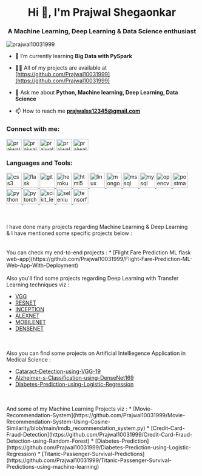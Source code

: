 <h1 align="center">Hi 👋, I'm Prajwal Shegaonkar</h1>
<h3 align="center">A Machine Learning, Deep Learning & Data Science enthusiast</h3>

<p align="left"> <img src="https://komarev.com/ghpvc/?username=prajwal10031999&label=Profile%20views&color=0e75b6&style=flat" alt="prajwal10031999" /> </p>

- 🌱 I’m currently learning **Big Data with PySpark**

- 👨‍💻 All of my projects are available at [https://github.com/Prajwal10031999](https://github.com/Prajwal10031999)

- 💬 Ask me about **Python, Machine learning, Deep Learning, Data Science**

- 📫 How to reach me **prajwalss12345@gmail.com**

<h3 align="left">Connect with me:</h3>
<p align="left">
<a href="https://linkedin.com/in/prajwal-shegaonkar-b94a23183" target="blank"><img align="center" src="https://cdn.jsdelivr.net/npm/simple-icons@3.0.1/icons/linkedin.svg" alt="prajwal-shegaonkar-b94a23183" height="30" width="40" /></a>
<a href="https://kaggle.com/prajwalshegaonkar" target="blank"><img align="center" src="https://cdn.jsdelivr.net/npm/simple-icons@3.0.1/icons/kaggle.svg" alt="prajwalshegaonkar" height="30" width="40" /></a>
<a href="https://fb.com/prajwal.shegaonkar.96" target="blank"><img align="center" src="https://cdn.jsdelivr.net/npm/simple-icons@3.0.1/icons/facebook.svg" alt="prajwal.shegaonkar.96" height="30" width="40" /></a>
<a href="https://instagram.com/prajwal_1003" target="blank"><img align="center" src="https://cdn.jsdelivr.net/npm/simple-icons@3.0.1/icons/instagram.svg" alt="prajwal_1003" height="30" width="40" /></a>
<a href="https://www.hackerrank.com/prajwalss12345" target="blank"><img align="center" src="https://cdn.jsdelivr.net/npm/simple-icons@3.0.1/icons/hackerrank.svg" alt="prajwalss12345" height="30" width="40" /></a>
</p>

<h3 align="left">Languages and Tools:</h3>
<p align="left"> <a href="https://www.w3schools.com/css/" target="_blank"> <img src="https://devicons.github.io/devicon/devicon.git/icons/css3/css3-original-wordmark.svg" alt="css3" width="40" height="40"/> </a> <a href="https://flask.palletsprojects.com/" target="_blank"> <img src="https://www.vectorlogo.zone/logos/pocoo_flask/pocoo_flask-icon.svg" alt="flask" width="40" height="40"/> </a> <a href="https://git-scm.com/" target="_blank"> <img src="https://www.vectorlogo.zone/logos/git-scm/git-scm-icon.svg" alt="git" width="40" height="40"/> </a> <a href="https://heroku.com" target="_blank"> <img src="https://www.vectorlogo.zone/logos/heroku/heroku-icon.svg" alt="heroku" width="40" height="40"/> </a> <a href="https://www.w3.org/html/" target="_blank"> <img src="https://devicons.github.io/devicon/devicon.git/icons/html5/html5-original-wordmark.svg" alt="html5" width="40" height="40"/> </a> <a href="https://www.linux.org/" target="_blank"> <img src="https://devicons.github.io/devicon/devicon.git/icons/linux/linux-original.svg" alt="linux" width="40" height="40"/> </a> <a href="https://www.mongodb.com/" target="_blank"> <img src="https://devicons.github.io/devicon/devicon.git/icons/mongodb/mongodb-original-wordmark.svg" alt="mongodb" width="40" height="40"/> </a> <a href="https://www.microsoft.com/en-us/sql-server" target="_blank"> <img src="https://cdn.worldvectorlogo.com/logos/microsoft-sql-server.svg" alt="mssql" width="40" height="40"/> </a> <a href="https://www.mysql.com/" target="_blank"> <img src="https://devicons.github.io/devicon/devicon.git/icons/mysql/mysql-original-wordmark.svg" alt="mysql" width="40" height="40"/> </a> <a href="https://opencv.org/" target="_blank"> <img src="https://www.vectorlogo.zone/logos/opencv/opencv-icon.svg" alt="opencv" width="40" height="40"/> </a> <a href="https://postman.com" target="_blank"> <img src="https://www.vectorlogo.zone/logos/getpostman/getpostman-icon.svg" alt="postman" width="40" height="40"/> </a> <a href="https://www.python.org" target="_blank"> <img src="https://devicons.github.io/devicon/devicon.git/icons/python/python-original.svg" alt="python" width="40" height="40"/> </a> <a href="https://pytorch.org/" target="_blank"> <img src="https://www.vectorlogo.zone/logos/pytorch/pytorch-icon.svg" alt="pytorch" width="40" height="40"/> </a> <a href="https://scikit-learn.org/" target="_blank"> <img src="https://upload.wikimedia.org/wikipedia/commons/0/05/Scikit_learn_logo_small.svg" alt="scikit_learn" width="40" height="40"/> </a> <a href="https://www.selenium.dev" target="_blank"> <img src="https://raw.githubusercontent.com/detain/svg-logos/780f25886640cef088af994181646db2f6b1a3f8/svg/selenium-logo.svg" alt="selenium" width="40" height="40"/> </a> <a href="https://www.tensorflow.org" target="_blank"> <img src="https://www.vectorlogo.zone/logos/tensorflow/tensorflow-icon.svg" alt="tensorflow" width="40" height="40"/> </a> </p>
<br />
<br />
I have done many projects regarding Machine Learning & Deep Learning <br />
& I have mentioned some specific projects below : <br />
<br />
<br />
You can check my end-to-end projects :
* [Flight Fare Prediction ML flask web-app](https://github.com/Prajwal10031999/Flight-Fare-Prediction-ML-Web-App-With-Deployment)
<br />
<br />
Also you'll find some projects regarding Deep Learning with Transfer Learning techniques viz :<br />

* [VGG](https://github.com/Prajwal10031999/Cataract-Detection-using-VGG-19)
* [RESNET](https://github.com/Prajwal10031999/Cats-or-Dogs-Classification-using-CNN-with-RESNET-50)
* [INCEPTION](https://github.com/Prajwal10031999/Dog-Breed-Classification-Using-InceptionV3)
* [ALEXNET](https://github.com/Prajwal10031999/Scene-Prediction-using-CNN-with-AlexNet)
* [MOBILENET](https://github.com/Prajwal10031999/Face-Mask-Detection-Using-MobileNETV2-)
* [DENSENET](https://github.com/Prajwal10031999/Alzheimer-s-Classification-using-DenseNet169)
<br />
<br />
Also you can find some projects on Artificial Intelliegence Application in Medical Science :

* [Cataract-Detection-using-VGG-19](https://github.com/Prajwal10031999/Cataract-Detection-using-VGG-19)
* [Alzheimer-s-Classification-using-DenseNet169](https://github.com/Prajwal10031999/Alzheimer-s-Classification-using-DenseNet169)
* [Diabetes-Prediction-using-Logistic-Regression](https://github.com/Prajwal10031999/Diabetes-Prediction-using-Logistic-Regression)
<br />
<br />
And some of my Machine Learning Projects viz :
* [Movie-Recommendation-System](https://github.com/Prajwal10031999/Movie-Recommendation-System-Using-Cosine-Similarity/blob/main/imdb_recommendation_system.py)
* [Credit-Card-Fraud-Detection](https://github.com/Prajwal10031999/Credit-Card-Fraud-Detection-using-Random-Forest)
* [Diabetes-Prediction](https://github.com/Prajwal10031999/Diabetes-Prediction-using-Logistic-Regression)
* [Titanic-Passenger-Survival-Predictions](https://github.com/Prajwal10031999/Titanic-Passenger-Survival-Predictions-using-machine-learning)


